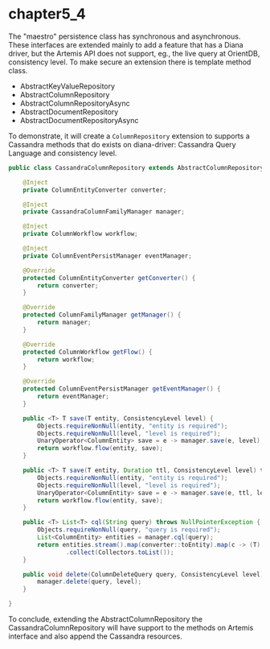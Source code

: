 # chapter5\_4

The "maestro" persistence class has synchronous and asynchronous. These interfaces are extended mainly to add a feature that has a Diana driver, but the Artemis API does not support, eg., the live query at OrientDB, consistency level. To make secure an extension there is template method class.

* AbstractKeyValueRepository
* AbstractColumnRepository
* AbstractColumnRepositoryAsync
* AbstractDocumentRepository
* AbstractDocumentRepositoryAsync

To demonstrate, it will create a `ColumnRepository` extension to supports a Cassandra methods that do exists on diana-driver: Cassandra Query Language and consistency level.

```java
public class CassandraColumnRepository extends AbstractColumnRepository {

    @Inject
    private ColumnEntityConverter converter;

    @Inject
    private CassandraColumnFamilyManager manager;

    @Inject
    private ColumnWorkflow workflow;

    @Inject
    private ColumnEventPersistManager eventManager;

    @Override
    protected ColumnEntityConverter getConverter() {
        return converter;
    }

    @Override
    protected ColumnFamilyManager getManager() {
        return manager;
    }

    @Override
    protected ColumnWorkflow getFlow() {
        return workflow;
    }

    @Override
    protected ColumnEventPersistManager getEventManager() {
        return eventManager;
    }

    public <T> T save(T entity, ConsistencyLevel level) {
        Objects.requireNonNull(entity, "entity is required");
        Objects.requireNonNull(level, "level is required");
        UnaryOperator<ColumnEntity> save = e -> manager.save(e, level);
        return workflow.flow(entity, save);
    }

    public <T> T save(T entity, Duration ttl, ConsistencyLevel level) throws NullPointerException {
        Objects.requireNonNull(entity, "entity is required");
        Objects.requireNonNull(level, "level is required");
        UnaryOperator<ColumnEntity> save = e -> manager.save(e, ttl, level);
        return workflow.flow(entity, save);
    }

    public <T> List<T> cql(String query) throws NullPointerException {
        Objects.requireNonNull(query, "query is required");
        List<ColumnEntity> entities = manager.cql(query);
        return entities.stream().map(converter::toEntity).map(c -> (T) c)
                .collect(Collectors.toList());
    }

    public void delete(ColumnDeleteQuery query, ConsistencyLevel level) throws NullPointerException {
        manager.delete(query, level);
    }

}
```

To conclude, extending the AbstractColumnRepository the CassandraColumnRepository will have support to the methods on Artemis interface and also append the Cassandra resources.

